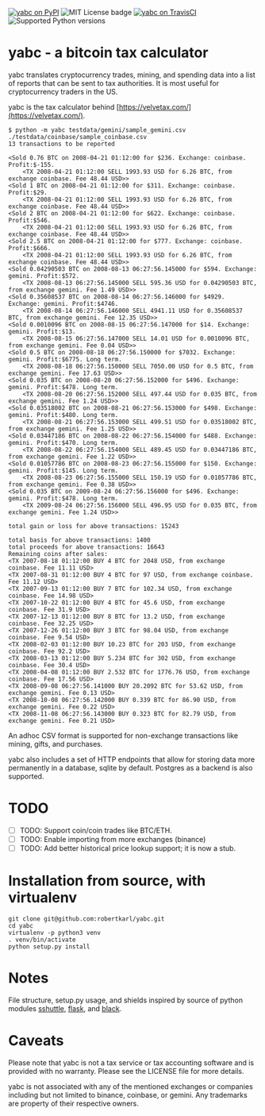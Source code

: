 [![yabc on PyPI](https://img.shields.io/pypi/v/yabc.svg)](https://pypi.org/project/yabc/)
![MIT License badge](https://img.shields.io/badge/license-MIT-green.svg)
[![yabc on TravisCI](https://travis-ci.org/robertkarl/yabc.svg?branch=master)](https://travis-ci.org/robertkarl/yabc)
![Supported Python versions](https://img.shields.io/pypi/pyversions/yabc.svg)

# yabc - a bitcoin tax calculator
yabc translates cryptocurrency trades, mining, and spending data into a list of
reports that can be sent to tax authorities. It is most useful for
cryptocurrency traders in the US.

yabc is the tax calculator behind [https://velvetax.com/](https://velvetax.com/).
```
$ python -m yabc testdata/gemini/sample_gemini.csv ./testdata/coinbase/sample_coinbase.csv
13 transactions to be reported

<Sold 0.76 BTC on 2008-04-21 01:12:00 for $236. Exchange: coinbase. Profit:$-155.
	<TX 2008-04-21 01:12:00 SELL 1993.93 USD for 6.26 BTC, from exchange coinbase. Fee 48.44 USD>>
<Sold 1 BTC on 2008-04-21 01:12:00 for $311. Exchange: coinbase. Profit:$29.
	<TX 2008-04-21 01:12:00 SELL 1993.93 USD for 6.26 BTC, from exchange coinbase. Fee 48.44 USD>>
<Sold 2 BTC on 2008-04-21 01:12:00 for $622. Exchange: coinbase. Profit:$546.
	<TX 2008-04-21 01:12:00 SELL 1993.93 USD for 6.26 BTC, from exchange coinbase. Fee 48.44 USD>>
<Sold 2.5 BTC on 2008-04-21 01:12:00 for $777. Exchange: coinbase. Profit:$666.
	<TX 2008-04-21 01:12:00 SELL 1993.93 USD for 6.26 BTC, from exchange coinbase. Fee 48.44 USD>>
<Sold 0.04290503 BTC on 2008-08-13 06:27:56.145000 for $594. Exchange: gemini. Profit:$572.
	<TX 2008-08-13 06:27:56.145000 SELL 595.36 USD for 0.04290503 BTC, from exchange gemini. Fee 1.49 USD>>
<Sold 0.35608537 BTC on 2008-08-14 06:27:56.146000 for $4929. Exchange: gemini. Profit:$4746.
	<TX 2008-08-14 06:27:56.146000 SELL 4941.11 USD for 0.35608537 BTC, from exchange gemini. Fee 12.35 USD>>
<Sold 0.0010096 BTC on 2008-08-15 06:27:56.147000 for $14. Exchange: gemini. Profit:$13.
	<TX 2008-08-15 06:27:56.147000 SELL 14.01 USD for 0.0010096 BTC, from exchange gemini. Fee 0.04 USD>>
<Sold 0.5 BTC on 2008-08-18 06:27:56.150000 for $7032. Exchange: gemini. Profit:$6775. Long term.
	<TX 2008-08-18 06:27:56.150000 SELL 7050.00 USD for 0.5 BTC, from exchange gemini. Fee 17.63 USD>>
<Sold 0.035 BTC on 2008-08-20 06:27:56.152000 for $496. Exchange: gemini. Profit:$478. Long term.
	<TX 2008-08-20 06:27:56.152000 SELL 497.44 USD for 0.035 BTC, from exchange gemini. Fee 1.24 USD>>
<Sold 0.03518002 BTC on 2008-08-21 06:27:56.153000 for $498. Exchange: gemini. Profit:$480. Long term.
	<TX 2008-08-21 06:27:56.153000 SELL 499.51 USD for 0.03518002 BTC, from exchange gemini. Fee 1.25 USD>>
<Sold 0.03447186 BTC on 2008-08-22 06:27:56.154000 for $488. Exchange: gemini. Profit:$470. Long term.
	<TX 2008-08-22 06:27:56.154000 SELL 489.45 USD for 0.03447186 BTC, from exchange gemini. Fee 1.22 USD>>
<Sold 0.01057786 BTC on 2008-08-23 06:27:56.155000 for $150. Exchange: gemini. Profit:$145. Long term.
	<TX 2008-08-23 06:27:56.155000 SELL 150.19 USD for 0.01057786 BTC, from exchange gemini. Fee 0.38 USD>>
<Sold 0.035 BTC on 2009-08-24 06:27:56.156000 for $496. Exchange: gemini. Profit:$478. Long term.
	<TX 2009-08-24 06:27:56.156000 SELL 496.95 USD for 0.035 BTC, from exchange gemini. Fee 1.24 USD>>

total gain or loss for above transactions: 15243

total basis for above transactions: 1400
total proceeds for above transactions: 16643
Remaining coins after sales:
<TX 2007-08-18 01:12:00 BUY 4 BTC for 2048 USD, from exchange coinbase. Fee 11.11 USD>
<TX 2007-08-31 01:12:00 BUY 4 BTC for 97 USD, from exchange coinbase. Fee 11.12 USD>
<TX 2007-09-13 01:12:00 BUY 7 BTC for 102.34 USD, from exchange coinbase. Fee 14.98 USD>
<TX 2007-10-22 01:12:00 BUY 4 BTC for 45.6 USD, from exchange coinbase. Fee 31.9 USD>
<TX 2007-12-13 01:12:00 BUY 8 BTC for 13.2 USD, from exchange coinbase. Fee 32.25 USD>
<TX 2007-12-26 01:12:00 BUY 3 BTC for 98.04 USD, from exchange coinbase. Fee 9.54 USD>
<TX 2008-02-03 01:12:00 BUY 10.23 BTC for 203 USD, from exchange coinbase. Fee 92.2 USD>
<TX 2008-03-13 01:12:00 BUY 5.234 BTC for 302 USD, from exchange coinbase. Fee 30.4 USD>
<TX 2008-04-08 01:12:00 BUY 2.532 BTC for 1776.76 USD, from exchange coinbase. Fee 17.56 USD>
<TX 2008-09-08 06:27:56.141000 BUY 20.2092 BTC for 53.62 USD, from exchange gemini. Fee 0.13 USD>
<TX 2008-10-08 06:27:56.142000 BUY 0.339 BTC for 86.90 USD, from exchange gemini. Fee 0.22 USD>
<TX 2008-11-08 06:27:56.143000 BUY 0.323 BTC for 82.79 USD, from exchange gemini. Fee 0.21 USD>
```

An adhoc CSV format is supported for non-exchange transactions like mining, gifts, and purchases.

yabc also includes a set of HTTP endpoints that allow for storing data more
permanently in a database, sqlite by default. Postgres as a backend is also supported.

# TODO

- [ ] TODO: Support coin/coin trades like BTC/ETH.
- [ ] TODO: Enable importing from more exchanges (binance)
- [ ] TODO: Add better historical price lookup support; it is now a stub.

# Installation from source, with virtualenv
```
git clone git@github.com:robertkarl/yabc.git
cd yabc
virtualenv -p python3 venv
. venv/bin/activate
python setup.py install
```

# Notes
File structure, setup.py usage, and shields inspired by source of python
modules [sshuttle](https://github.com/sshuttle/sshuttle),
[flask](https://github.com/pallets/flask), and
[black](https://github.com/psf/black/blob/master/README.md).

# Caveats
Please note that yabc is not a tax service or tax accounting software and is
provided with no warranty. Please see the LICENSE file for more details.

yabc is not associated with any of the mentioned exchanges or companies
including but not limited to binance, coinbase, or gemini. Any trademarks are
property of their respective owners.
